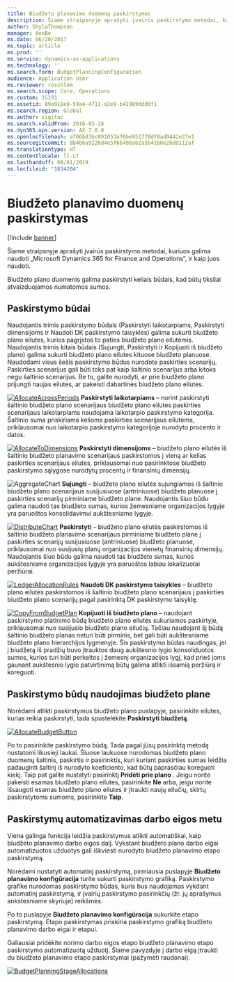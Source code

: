 ```yaml
---
title: Biudžeto planavimo duomenų paskirstymas
description: Šiame straipsnyje aprašyti įvairūs paskirstymo metodai, kuriuos galima naudoti „Microsoft Dynamics 365 for Finance and Operations“, ir kaip juos naudoti.
author: ShylaThompson
manager: AnnBe
ms.date: 06/20/2017
ms.topic: article
ms.prod: ''
ms.service: dynamics-ax-applications
ms.technology: ''
ms.search.form: BudgetPlanningConfiguration
audience: Application User
ms.reviewer: roschlom
ms.search.scope: Core, Operations
ms.custom: 15191
ms.assetid: 89a918e8-59a4-4711-a2e9-b41989ddd0f1
ms.search.region: Global
ms.author: sigitac
ms.search.validFrom: 2016-02-28
ms.dyn365.ops.version: AX 7.0.0
ms.openlocfilehash: a706b83bc091053a76be951778df0ad0442e27e1
ms.sourcegitcommit: 8b4b6a9226d4e5f66498ab2a5b4160e26dd112af
ms.translationtype: HT
ms.contentlocale: lt-LT
ms.lasthandoff: 08/01/2019
ms.locfileid: "1834204"
---
```

# <a name="budget-planning-data-allocation"></a>Biudžeto planavimo duomenų paskirstymas

[!include [banner](../includes/banner.md)]

Šiame straipsnyje aprašyti įvairūs paskirstymo metodai, kuriuos galima naudoti „Microsoft Dynamics 365 for Finance and Operations“, ir kaip juos naudoti.  

Biudžeto plano duomenis galima paskirstyti keliais būdais, kad būtų tiksliai atvaizduojamos numatomos sumos.

## <a name="allocation-methods"></a>Paskirstymo būdai
Naudojantis trimis paskirstymo būdais (Paskirstyti laikotarpiams, Paskirstyti dimensijoms ir Naudoti DK paskirstymo taisykles) galima sukurti biudžeto plano eilutes, kurios pagrįstos to paties biudžeto plano eilutėmis. Naudojantis trimis kitais būdais (Sujungti, Paskirstyti ir Kopijuoti iš biudžeto plano) galima sukurti biudžeto plano eilutes kituose biudžeto planuose. Naudodami visus šešis paskirstymo būdus nurodote paskirties scenarijų. Paskirties scenarijus gali būti toks pat kaip šaltinio scenarijus arba kitoks negu šaltinio scenarijus. Be to, galite nurodyti, ar prie biudžeto plano prijungti naujas eilutes, ar pakeisti dabartines biudžeto plano eilutes.

[![AllocateAcrossPeriods](./media/allocateacrossperiods-300x259.png)](./media/allocateacrossperiods.png)
**Paskirstyti laikotarpiams** – norint paskirstyti šaltinio biudžeto plano scenarijaus biudžeto plano eilutes paskirties scenarijaus laikotarpiams naudojama laikotarpio paskirstymo kategorija. Šaltinio suma priskiriama kelioms paskirties scenarijaus eilutėms, priklausomai nuo laikotarpio paskirstymo kategorijoje nurodyto procento ir datos.         

[![AllocateToDimensions](./media/allocatetodimensions.jpg)](./media/allocatetodimensions.jpg)
**Paskirstyti dimensijoms** – biudžeto plano eilutės iš šaltinio biudžeto planavimo scenarijaus paskirstomos į vieną ar kelias paskirties scenarijaus eilutes, priklausomai nuo pasirinktose biudžeto paskirstymo sąlygose nurodytų procentų ir finansinių dimensijų.           

![AggregateChart](./media/aggregatechart-300x230.png)
**Sujungti** – biudžeto plano eilutės sujungiamos iš šaltinio biudžeto plano scenarijaus susijusiuose (antriniuose) biudžeto planuose į paskirties scenarijų pirminiame biudžeto plane. Naudojantis šiuo būdu galima naudoti tas biudžeto sumas, kurios žemesniame organizacijos lygyje yra paruoštos konsolidavimui aukštesniame lygyje.          

[![DistributeChart](./media/distributechart-300x230.png)](./media/distributechart.png)
**Paskirstyti** – biudžeto plano eilutės paskirstomos iš šaltinio biudžeto planavimo scenarijaus pirminiame biudžeto plane į paskirties scenarijų susijusiuose (antriniuose) biudžeto planuose, priklausomai nuo susijusių planų organizacijos vienetų finansinių dimensijų. Naudojantis šiuo būdu galima naudoti tas biudžeto sumas, kurios aukštesniame organizacijos lygyje yra paruoštos labiau lokalizuotai peržiūrai.           

[![LedgerAllocationRules](./media/ledgerallocationrules-300x202.png)](./media/ledgerallocationrules.png)
**Naudoti DK paskirstymo taisykles** – biudžeto plano eilutės paskirstomos iš šaltinio biudžeto plano scenarijaus į paskirties biudžeto plano scenarijų pagal pasirinktą DK paskirstymo taisyklę. 

[![CopyFromBudgetPlan](./media/copyfrombudgetplan-187x300.png)](./media/copyfrombudgetplan.png)
**Kopijuoti iš biudžeto plano** – naudojant paskirstymo platinimo būdą biudžeto plano eilutės sukuriamos paskirtyje, priklausomai nuo susijusio biudžeto plano eilučių. Tačiau naudojant šį būdą šaltinio biudžeto planas neturi būti pirminis, bet gali būti aukštesniame biudžeto plano hierarchijos lygmenyje. Šis paskirstymo būdas naudingas, jei į biudžetą iš pradžių buvo įtrauktos daug aukštesnio lygio konsoliduotos sumos, kurios turi būti perkeltos į žemesnį organizacijos lygį, kad prieš joms gaunant aukštesnio lygio patvirtinimą būtų galima atlikti išsamią peržiūrą ir koreguoti.          

## <a name="using-allocation-methods-in-a-budget-plan"></a>Paskirstymo būdų naudojimas biudžeto plane
Norėdami atlikti paskirstymus biudžeto plano puslapyje, pasirinkite eilutes, kurias reikia paskirstyti, tada spustelėkite **Paskirstyti biudžetą**.

[![AllocateBudgetButton](./media/allocatebudgetbutton-300x84.png)](./media/allocatebudgetbutton.png) 

Po to pasirinkite paskirstymo būdą. Tada pagal jūsų pasirinktą metodą nustatomi likusieji laukai. Šiuose laukuose nurodomas biudžeto plano duomenų šaltinis, paskirtis ir pasirinktis, kuri kuriant paskirties sumas leidžia padauginti šaltinį iš nurodyto koeficiento, kad būtų paprasčiau koreguoti kiekį. Taip pat galite nustatyti pasirinktį **Pridėti prie plano** . Jeigu norite pakeisti esamas biudžeto plano eilutes, pasirinkite **Ne** arba, jeigu norite išsaugoti esamas biudžeto plano eilutes ir įtraukti naujų eilučių, skirtų paskirstytoms sumoms, pasirinkite  **Taip**.

## <a name="automating-allocations-during-a-workflow"></a>Paskirstymų automatizavimas darbo eigos metu
Viena galinga funkcija leidžia paskirstymus atlikti automatiškai, kaip biudžeto planavimo darbo eigos dalį. Vykstant biudžeto plano darbo eigai automatizuotos užduotys gali iškviesti nurodyto biudžeto planavimo etapo paskirstymą. 

Norėdami nustatyti automatinį paskirstymą, pirmiausia puslapyje **Biudžeto planavimo konfigūracija** turite sukurti paskirstymo grafiką. Paskirstymo grafike nurodomas paskirstymo būdas, kuris bus naudojamas vykdant automatinį paskirstymą, ir įvairių paskirstymo pasirinkčių (žr. jų aprašymus ankstesniame skyriuje) reikšmės. 

Po to puslapyje **Biudžeto planavimo konfigūracija** sukurkite etapo paskirstymą. Etapo paskirstymas priskiria paskirstymo grafiką biudžeto planavimo darbo eigai ir etapui. 

Galiausiai pridėkite norimo darbo eigos etapo biudžeto planavimo etapo paskirstymo automatizuotą užduotį. Šiame pavyzdyje į darbo eigą įtraukti du biudžeto planavimo etapo paskirstymai (pažymėti raudonai).

[![BudgetPlanningStageAllocations](./media/budgetplanningstageallocations-300x300.png)](./media/budgetplanningstageallocations.png)



